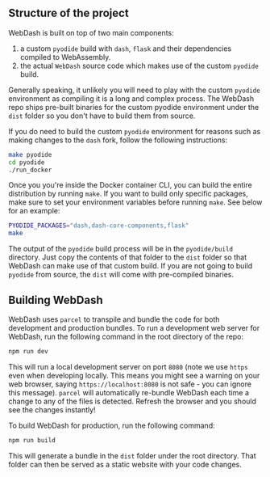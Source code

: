 <!-- TODO: Add content here -->

## Structure of the project

WebDash is built on top of two main components:

1. a custom `pyodide` build with `dash`, `flask` and their dependencies compiled to WebAssembly.
2. the actual `WebDash` source code which makes use of the custom `pyodide` build.

Generally speaking, it unlikely you will need to play with the custom `pyodide` environment as compiling it is a long and complex process. The WebDash repo ships pre-built binaries for the custom pyodide environment under the `dist` folder so you don't have to build them from source.

If you do need to build the custom `pyodide` environment for reasons such as making changes to the `dash` fork, follow the following instructions:

```bash
make pyodide
cd pyodide
./run_docker
```

Once you you're inside the Docker container CLI, you can build the entire distribution by running `make`. If you want to build only specific packages, make sure to set your environment variables before running `make`. See below for an example:

```bash
PYODIDE_PACKAGES="dash,dash-core-components,flask"
make
```

The output of the `pyodide` build process will be in the `pyodide/build` directory. Just copy the contents of that folder to the `dist` folder so that WebDash can make use of that custom build. If you are not going to build `pyodide` from source, the `dist` will come with pre-compiled binaries.

## Building WebDash

WebDash uses `parcel` to transpile and bundle the code for both development
and production bundles. To run a development web server for WebDash, run the following command in the root directory of the repo:

```bash
npm run dev
```

This will run a local development server on port `8080` (note we use `https` even when developing locally. This means you might see a warning on your web browser, saying `https://localhost:8080` is not safe - you can ignore this message). `parcel` will automatically re-bundle WebDash each time a change to any of the files is detected. Refresh the browser and you should see the changes instantly!

To build WebDash for production, run the following command:

```bash
npm run build
```

This will generate a bundle in the `dist` folder under the root directory. That folder can then be served as a static website with your code changes.
